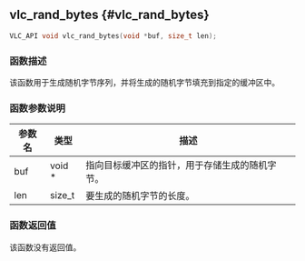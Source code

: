## vlc_rand_bytes {#vlc_rand_bytes}

```c
VLC_API void vlc_rand_bytes(void *buf, size_t len);
```

### 函数描述
该函数用于生成随机字节序列，并将生成的随机字节填充到指定的缓冲区中。

### 函数参数说明

| 参数名 | 类型   | 描述                   |
| ------ | ------ | ---------------------- |
| buf    | void * | 指向目标缓冲区的指针，用于存储生成的随机字节。 |
| len    | size_t | 要生成的随机字节的长度。 |

### 函数返回值
该函数没有返回值。
